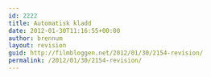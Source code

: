 ```yaml
---
id: 2222
title: Automatisk kladd
date: 2012-01-30T11:16:55+00:00
author: brennum
layout: revision
guid: http://filmbloggen.net/2012/01/30/2154-revision/
permalink: /2012/01/30/2154-revision/
---
```

